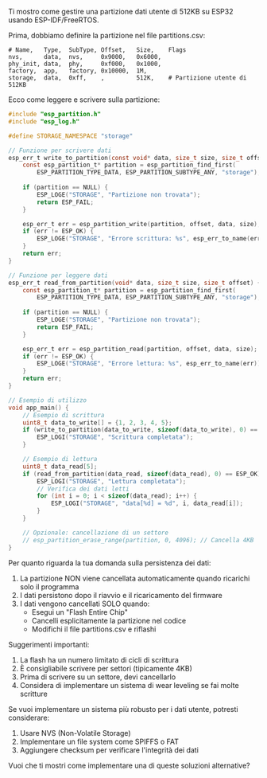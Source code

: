 Ti mostro come gestire una partizione dati utente di 512KB su ESP32 usando ESP-IDF/FreeRTOS.

Prima, dobbiamo definire la partizione nel file partitions.csv:

```csv
# Name,   Type,  SubType, Offset,   Size,    Flags
nvs,      data,  nvs,     0x9000,   0x6000,  
phy_init, data,  phy,     0xf000,   0x1000,  
factory,  app,   factory, 0x10000,  1M,      
storage,  data,  0xff,    ,         512K,    # Partizione utente di 512KB
```

Ecco come leggere e scrivere sulla partizione:

```c
#include "esp_partition.h"
#include "esp_log.h"

#define STORAGE_NAMESPACE "storage"

// Funzione per scrivere dati
esp_err_t write_to_partition(const void* data, size_t size, size_t offset) {
    const esp_partition_t* partition = esp_partition_find_first(
        ESP_PARTITION_TYPE_DATA, ESP_PARTITION_SUBTYPE_ANY, "storage");
    
    if (partition == NULL) {
        ESP_LOGE("STORAGE", "Partizione non trovata");
        return ESP_FAIL;
    }

    esp_err_t err = esp_partition_write(partition, offset, data, size);
    if (err != ESP_OK) {
        ESP_LOGE("STORAGE", "Errore scrittura: %s", esp_err_to_name(err));
    }
    return err;
}

// Funzione per leggere dati
esp_err_t read_from_partition(void* data, size_t size, size_t offset) {
    const esp_partition_t* partition = esp_partition_find_first(
        ESP_PARTITION_TYPE_DATA, ESP_PARTITION_SUBTYPE_ANY, "storage");
    
    if (partition == NULL) {
        ESP_LOGE("STORAGE", "Partizione non trovata");
        return ESP_FAIL;
    }

    esp_err_t err = esp_partition_read(partition, offset, data, size);
    if (err != ESP_OK) {
        ESP_LOGE("STORAGE", "Errore lettura: %s", esp_err_to_name(err));
    }
    return err;
}

// Esempio di utilizzo
void app_main() {
    // Esempio di scrittura
    uint8_t data_to_write[] = {1, 2, 3, 4, 5};
    if (write_to_partition(data_to_write, sizeof(data_to_write), 0) == ESP_OK) {
        ESP_LOGI("STORAGE", "Scrittura completata");
    }

    // Esempio di lettura
    uint8_t data_read[5];
    if (read_from_partition(data_read, sizeof(data_read), 0) == ESP_OK) {
        ESP_LOGI("STORAGE", "Lettura completata");
        // Verifica dei dati letti
        for (int i = 0; i < sizeof(data_read); i++) {
            ESP_LOGI("STORAGE", "data[%d] = %d", i, data_read[i]);
        }
    }

    // Opzionale: cancellazione di un settore
    // esp_partition_erase_range(partition, 0, 4096); // Cancella 4KB
}
```

Per quanto riguarda la tua domanda sulla persistenza dei dati:
1. La partizione NON viene cancellata automaticamente quando ricarichi solo il programma
2. I dati persistono dopo il riavvio e il ricaricamento del firmware
3. I dati vengono cancellati SOLO quando:
   - Esegui un "Flash Entire Chip"
   - Cancelli esplicitamente la partizione nel codice
   - Modifichi il file partitions.csv e riflashi

Suggerimenti importanti:
1. La flash ha un numero limitato di cicli di scrittura
2. È consigliabile scrivere per settori (tipicamente 4KB)
3. Prima di scrivere su un settore, devi cancellarlo
4. Considera di implementare un sistema di wear leveling se fai molte scritture

Se vuoi implementare un sistema più robusto per i dati utente, potresti considerare:
1. Usare NVS (Non-Volatile Storage)
2. Implementare un file system come SPIFFS o FAT
3. Aggiungere checksum per verificare l'integrità dei dati

Vuoi che ti mostri come implementare una di queste soluzioni alternative?
